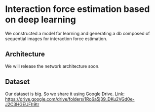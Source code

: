 # Interaction force estimation based on deep learning
We constructed a model for learning and generating a db composed of sequential images for interaction force estimation.
## Architecture
We will release the network architecture soon.
## Dataset
Our dataset is big. So we share it using Google Drive.
Link: https://drive.google.com/drive/folders/1Ro6a5j39_DKu2VGd0e-J2C3HGEUFh9tr
